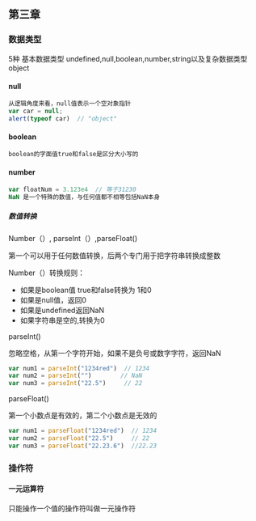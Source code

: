 ## 第三章 

### 数据类型

5种 基本数据类型 undefined,null,boolean,number,string以及复杂数据类型object

#### null

```javascript
从逻辑角度来看，null值表示一个空对象指针
var car = null;
alert(typeof car)  // "object"
```

#### boolean

```javascript
boolean的字面值true和false是区分大小写的
```

#### number

```javascript
var floatNum = 3.123e4  // 等于31230
NaN 是一个特殊的数值，与任何值都不相等包括NaN本身
```

##### 数值转换

Number（）, parseInt（）,parseFloat()

第一个可以用于任何数值转换，后两个专门用于把字符串转换成整数

Number（）转换规则：

- 如果是boolean值 true和false转换为 1和0
- 如果是null值，返回0
- 如果是undefined返回NaN
- 如果字符串是空的,转换为0

parseInt()

忽略空格，从第一个字符开始，如果不是负号或数字字符，返回NaN

```javascript
var num1 = parseInt("1234red")  // 1234
var num2 = parseInt("")		   // NaN
var num3 = parseInt("22.5")     // 22
```

parseFloat()

第一个小数点是有效的，第二个小数点是无效的

```javascript
var num1 = parseFloat("1234red")  // 1234
var num2 = parseFloat("22.5")     // 22
var num3 = parseFloat("22.23.6")  //22.23
```

### 操作符

#### 一元运算符

只能操作一个值的操作符叫做一元操作符



